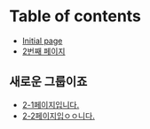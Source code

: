 # Table of contents

* [Initial page](README.md)
* [2번째 페이지](2.md)

## 새로운 그룹이죠

* [2-1페이지입니다.](undefined/2-1-..md)
* [2-2페이지입ㅇㅇ니다.](undefined/2-2-..md)
